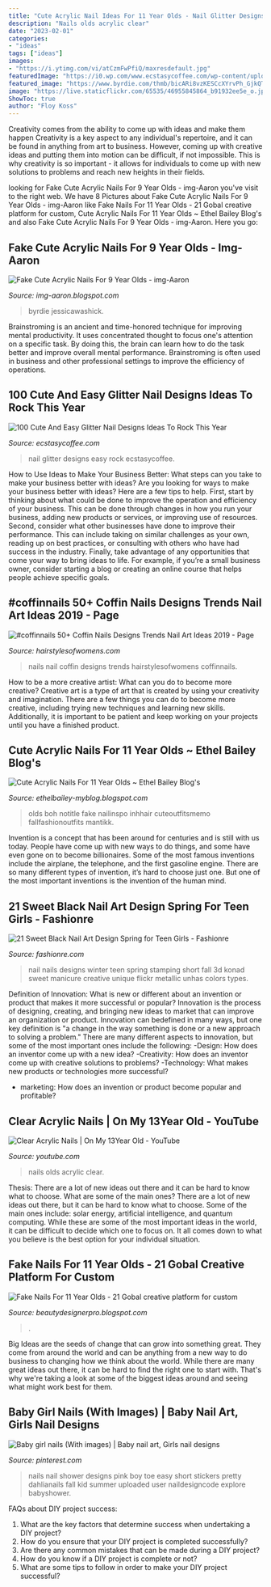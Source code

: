 ```yaml
---
title: "Cute Acrylic Nail Ideas For 11 Year Olds - Nail Glitter Designs Easy Rock Ecstasycoffee"
description: "Nails olds acrylic clear"
date: "2023-02-01"
categories:
- "ideas"
tags: ["ideas"]
images:
- "https://i.ytimg.com/vi/atCzmFwPfiQ/maxresdefault.jpg"
featuredImage: "https://i0.wp.com/www.ecstasycoffee.com/wp-content/uploads/2016/08/Glitter-Nail-Art-Design-8.jpg"
featured_image: "https://www.byrdie.com/thmb/bicARi8vzKESCcXYrvPh_GjkQTM=/904x708/filters:fill(auto,1)/ScreenShot2019-12-09at11.45.48AM-f9e9aa88f4094dfc8b316e6aa50b0d6d.png"
image: "https://live.staticflickr.com/65535/46955845864_b91932ee5e_o.jpg"
ShowToc: true
author: "Floy Koss"
---
```



Creativity comes from the ability to come up with ideas and make them happen
Creativity is a key aspect to any individual's repertoire, and it can be found in anything from art to business. However, coming up with creative ideas and putting them into motion can be difficult, if not impossible. This is why creativity is so important - it allows for individuals to come up with new solutions to problems and reach new heights in their fields.

	

		
looking for Fake Cute Acrylic Nails For 9 Year Olds - img-Aaron you've visit to the right web. We have 8 Pictures about Fake Cute Acrylic Nails For 9 Year Olds - img-Aaron like Fake Nails For 11 Year Olds - 21 Gobal creative platform for custom, Cute Acrylic Nails For 11 Year Olds ~ Ethel Bailey Blog&#039;s and also Fake Cute Acrylic Nails For 9 Year Olds - img-Aaron. Here you go:
		
    
## Fake Cute Acrylic Nails For 9 Year Olds - Img-Aaron

<img loading=lazy src="https://www.byrdie.com/thmb/bicARi8vzKESCcXYrvPh_GjkQTM=/904x708/filters:fill(auto,1)/ScreenShot2019-12-09at11.45.48AM-f9e9aa88f4094dfc8b316e6aa50b0d6d.png" onerror="this.onerror=null;this.src='https://tse2.mm.bing.net/th?id=OIP.kM9__xOgZ17FMB1h9Ho35QHaFz&amp;pid=15.1';" alt="Fake Cute Acrylic Nails For 9 Year Olds - img-Aaron">

_Source: img-aaron.blogspot.com_

>byrdie jessicawashick. 

	

Brainstroming is an ancient and time-honored technique for improving mental productivity. It uses concentrated thought to focus one's attention on a specific task. By doing this, the brain can learn how to do the task better and improve overall mental performance. Brainstroming is often used in business and other professional settings to improve the efficiency of operations.

    
## 100 Cute And Easy Glitter Nail Designs Ideas To Rock This Year

<img loading=lazy src="https://i0.wp.com/www.ecstasycoffee.com/wp-content/uploads/2016/08/Glitter-Nail-Art-Design-8.jpg" onerror="this.onerror=null;this.src='https://tse2.mm.bing.net/th?id=OIP.4c_U53NiupPPjn7v8aAjsAHaHa&amp;pid=15.1';" alt="100 Cute And Easy Glitter Nail Designs Ideas To Rock This Year">

_Source: ecstasycoffee.com_

>nail glitter designs easy rock ecstasycoffee. 

	

How to Use Ideas to Make Your Business Better: What steps can you take to make your business better with ideas?
Are you looking for ways to make your business better with ideas? Here are a few tips to help. First, start by thinking about what could be done to improve the operation and efficiency of your business. This can be done through changes in how you run your business, adding new products or services, or improving use of resources. Second, consider what other businesses have done to improve their performance. This can include taking on similar challenges as your own, reading up on best practices, or consulting with others who have had success in the industry. Finally, take advantage of any opportunities that come your way to bring ideas to life. For example, if you’re a small business owner, consider starting a blog or creating an online course that helps people achieve specific goals.

    
## #coffinnails 50+ Coffin Nails Designs Trends Nail Art Ideas 2019 - Page

<img loading=lazy src="http://www.hairstylesofwomens.com/wp-content/uploads/2019/02/nails_r_us11_49372089_307540103227824_2841702264085709861_n.jpg" onerror="this.onerror=null;this.src='https://tse3.mm.bing.net/th?id=OIP.Qj0cNJYNlPk_92X6OkAbNQHaLJ&amp;pid=15.1';" alt="#coffinnails 50+ Coffin Nails Designs Trends Nail Art Ideas 2019 - Page">

_Source: hairstylesofwomens.com_

>nails nail coffin designs trends hairstylesofwomens coffinnails. 

	

How to be a more creative artist: What can you do to become more creative?
Creative art is a type of art that is created by using your creativity and imagination. There are a few things you can do to become more creative, including trying new techniques and learning new skills. Additionally, it is important to be patient and keep working on your projects until you have a finished product.

    
## Cute Acrylic Nails For 11 Year Olds ~ Ethel Bailey Blog&#039;s

<img loading=lazy src="https://i.pinimg.com/736x/73/c9/12/73c912b20257dc3227786cbffb6c280d.jpg" onerror="this.onerror=null;this.src='https://tse1.mm.bing.net/th?id=OIP.bsq4iozp0a9CuQI1HnfFkQHaLd&amp;pid=15.1';" alt="Cute Acrylic Nails For 11 Year Olds ~ Ethel Bailey Blog&#039;s">

_Source: ethelbailey-myblog.blogspot.com_

>olds boh notitle fake nailinspo inhhair cuteoutfitsmemo fallfashionoutfits mantikk. 

	

Invention is a concept that has been around for centuries and is still with us today. People have come up with new ways to do things, and some have even gone on to become billionaires. Some of the most famous inventions include the airplane, the telephone, and the first gasoline engine. There are so many different types of invention, it’s hard to choose just one. But one of the most important inventions is the invention of the human mind.

    
## 21 Sweet Black Nail Art Design Spring For Teen Girls - Fashionre

<img loading=lazy src="https://live.staticflickr.com/65535/46955845864_b91932ee5e_o.jpg" onerror="this.onerror=null;this.src='https://tse2.mm.bing.net/th?id=OIP.H1vtV-O_U5RThr9KtRkccQHaKg&amp;pid=15.1';" alt="21 Sweet Black Nail Art Design Spring for Teen Girls - Fashionre">

_Source: fashionre.com_

>nail nails designs winter teen spring stamping short fall 3d konad sweet manicure creative unique flickr metallic unhas colors types. 

	

Definition of Innovation: What is new or different about an invention or product that makes it more successful or popular?
Innovation is the process of designing, creating, and bringing new ideas to market that can improve an organization or product. Innovation can bedefined in many ways, but one key definition is "a change in the way something is done or a new approach to solving a problem." 
There are many different aspects to innovation, but some of the most important ones include the following: 
-Design: How does an inventor come up with a new idea? 
-Creativity: How does an inventor come up with creative solutions to problems? 
-Technology: What makes new products or technologies more successful? 
- marketing: How does an invention or product become popular and profitable?

    
## Clear Acrylic Nails | On My 13Year Old - YouTube

<img loading=lazy src="https://i.ytimg.com/vi/iYvw9GaCNTE/maxresdefault.jpg" onerror="this.onerror=null;this.src='https://tse4.mm.bing.net/th?id=OIP.f7ih6ft2RgZtVd5idtc4qQHaEK&amp;pid=15.1';" alt="Clear Acrylic Nails | On My 13Year Old - YouTube">

_Source: youtube.com_

>nails olds acrylic clear. 

	

Thesis: There are a lot of new ideas out there and it can be hard to know what to choose. What are some of the main ones?
There are a lot of new ideas out there, but it can be hard to know what to choose. Some of the main ones include: solar energy, artificial intelligence, and quantum computing. While these are some of the most important ideas in the world, it can be difficult to decide which one to focus on. It all comes down to what you believe is the best option for your individual situation.

    
## Fake Nails For 11 Year Olds - 21 Gobal Creative Platform For Custom

<img loading=lazy src="https://i.ytimg.com/vi/atCzmFwPfiQ/maxresdefault.jpg" onerror="this.onerror=null;this.src='https://tse4.mm.bing.net/th?id=OIP.NQzByr-knD0vFSYfw2n4cwHaEK&amp;pid=15.1';" alt="Fake Nails For 11 Year Olds - 21 Gobal creative platform for custom">

_Source: beautydesignerpro.blogspot.com_

>. 

	

Big Ideas are the seeds of change that can grow into something great. They come from around the world and can be anything from a new way to do business to changing how we think about the world. While there are many great ideas out there, it can be hard to find the right one to start with. That's why we're taking a look at some of the biggest ideas around and seeing what might work best for them.

    
## Baby Girl Nails (With Images) | Baby Nail Art, Girls Nail Designs

<img loading=lazy src="https://i.pinimg.com/originals/ff/e9/67/ffe9673a1711b036d061e7f16fb7ba4a.jpg" onerror="this.onerror=null;this.src='https://tse4.mm.bing.net/th?id=OIP.Lrqh41qc0elH89UceVskGAHaHa&amp;pid=15.1';" alt="Baby girl nails (With images) | Baby nail art, Girls nail designs">

_Source: pinterest.com_

>nails nail shower designs pink boy toe easy short stickers pretty dahlianails fall kid summer uploaded user naildesigncode explore babyshower. 

	

FAQs about DIY project success:
1. What are the key factors that determine success when undertaking a DIY project?
2. How do you ensure that your DIY project is completed successfully? 
3. Are there any common mistakes that can be made during a DIY project? 
4. How do you know if a DIY project is complete or not? 
5. What are some tips to follow in order to make your DIY project successful?

